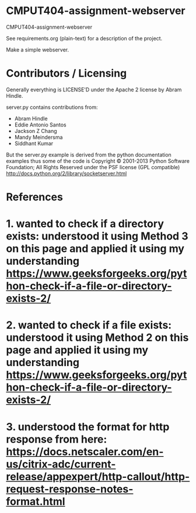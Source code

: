 CMPUT404-assignment-webserver
=============================

CMPUT404-assignment-webserver

See requirements.org (plain-text) for a description of the project.

Make a simple webserver.

Contributors / Licensing
========================

Generally everything is LICENSE'D under the Apache 2 license by Abram Hindle.

server.py contains contributions from:

* Abram Hindle
* Eddie Antonio Santos
* Jackson Z Chang
* Mandy Meindersma 
* Siddhant Kumar

But the server.py example is derived from the python documentation
examples thus some of the code is Copyright © 2001-2013 Python
Software Foundation; All Rights Reserved under the PSF license (GPL
compatible) http://docs.python.org/2/library/socketserver.html

# References
# 1. wanted to check if a directory exists: understood it using Method 3 on this page and applied it using my understanding https://www.geeksforgeeks.org/python-check-if-a-file-or-directory-exists-2/
# 2. wanted to check if a file exists: understood it using Method 2 on this page and applied it using my understanding https://www.geeksforgeeks.org/python-check-if-a-file-or-directory-exists-2/
# 3. understood the format for http response from here: https://docs.netscaler.com/en-us/citrix-adc/current-release/appexpert/http-callout/http-request-response-notes-format.html
